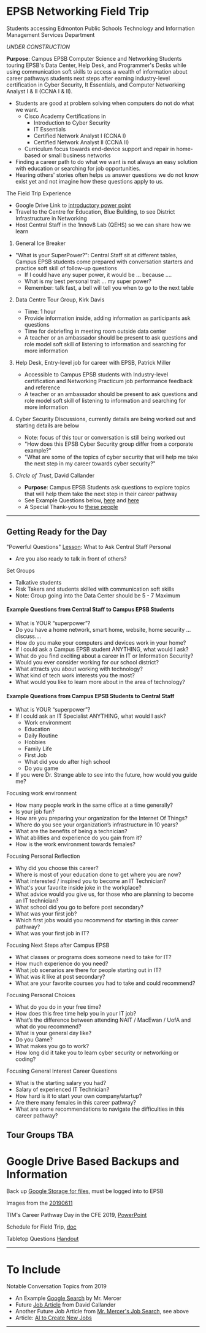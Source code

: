 # EPSB Networking Field Trip
Students accessing Edmonton Public Schools Technology and Information Management Services Department

*UNDER CONSTRUCTION*

**Purpose**: Campus EPSB Computer Science and Networking Students touring EPSB's Data Center, Help Desk, and Programmer's Desks while using communication soft skills to access a wealth of information about career pathways students next steps after earning industry-level certification in Cyber Security, It Essentials, and Computer Networking Analyst I & II (CCNA I & II).
- Students are good at problem solving when computers do not do what we want.
  - Cisco Academy Certifications in
    - Introduction to Cyber Security
    - IT Essentials
    - Certified Network Analyst I (CCNA I)
    - Certified Network Analyst II (CCNA II)
  - Curriculum focus towards end-device support and repair in home-based or small business networks
- Finding a career path to do what we want is not always an easy solution with education or searching for job opportunities.
- Hearing others' stories often helps us answer questions we do not know exist yet and not imagine how these questions apply to us.

The Field Trip Experience
- Google Drive Link to <a href="https://docs.google.com/presentation/d/1pkaXRmsMOqWlEkbydus2Rp2ItSp-LglOFv4Ep7GQeg8/edit?usp=sharing">
introductory power point</a>
- Travel to the Centre for Education, Blue Building, to see District Infrastructure in Networking
- Host Central Staff in the 1nnov8 Lab (QEHS) so we can share how we learn

1. General Ice Breaker
  - "What is your SuperPower?": Central Staff sit at different tables, Campus EPSB students come prepared with conversation starters and practice soft skill of follow-up questions
    - If I could have any super power, it would be ... because ....
    - What is my best personal trait ... my super power?
    - Remember: talk fast, a bell will tell you when to go to the next table

2. Data Centre Tour Group, Kirk Davis
   - Time: 1 hour
   - Provide information inside, adding information as participants ask questions
   - Time for debriefing in meeting room outside data center
   - A teacher or an ambassador should be present to ask questions and role model soft skill of listening to information and searching for more information

3. Help Desk, Entry-level job for career with EPSB, Patrick Miller
   - Accessible to Campus EPSB students with Industry-level certification and Networking Practicum job performance feedback and reference
   - A teacher or an ambassador should be present to ask questions and role model soft skill of listening to information and searching for more information

4. Cyber Security Discussions, currently details are being worked out and starting details are below
   - Note: focus of this tour or conversation is still being worked out
   - "How does this EPSB Cyber Security group differ from a corporate example?"
   - "What are some of the topics of cyber security that will help me take the next step in my career towards cyber security?"

4. *Circle of Trust*, David Callander
   - **Purpose**: Campus EPSB Students ask questions to explore topics that will help them take the next step in their career pathway
   - See Example Questions below, <a href="https://github.com/MercersKitchen/EPSB-Networking-Field-Trip#example-questions-from-central-staff-to-campus-epsb-students">
   here</a> and <a href="https://github.com/MercersKitchen/EPSB-Networking-Field-Trip#example-questions-from-campus-epsb-students-to-central-staff">
   here</a>
   - A Special Thank-you to <a href="https://docs.google.com/document/d/1eWpQQnKdg12dOSDbT4bDUCDHMehjRRMcCJF_EtEK69g/edit?usp=sharing">
   these people</a>

---

## Getting Ready for the Day

"Powerful Questions" <a href="http://www.learnalberta.ca/content/ssapq/index.html">
Lesson</a>: What to Ask Central Staff Personal
- Are you also ready to talk in front of others?

Set Groups
- Talkative students
- Risk Takers and students skilled with communication soft skills
- Note: Group going into the Data Center should be 5 - 7 Maximum

#### Example Questions from Central Staff to Campus EPSB Students
- What is YOUR “superpower”?
- Do you have a home network, smart home, website, home security … discuss….
- How do you make your computers and devices work in your home?
- If I could ask a Campus EPSB student ANYTHING, what would I ask?
- What do you find exciting about a career in IT or Information Security?
- Would you ever consider working for our school district?
- What attracts you about working with technology?
- What kind of tech work interests you the most?
- What would you like to learn more about in the area of technology?

#### Example Questions from Campus EPSB Students to Central Staff
- What is YOUR “superpower”?
- If I could ask an IT Specialist ANYTHING, what would I ask?
  - Work environment
  - Education
  - Daily Routine
  - Hobbies
  - Family Life
  - First Job
  - What did you do after high school
  - Do you game
- If you were Dr. Strange able to see into the future, how would you guide me?

Focusing work environment
- How many people work in the same office at a time generally?
- Is your job fun?
- How are you preparing your organization for the Internet Of Things?
- Where do you see your organization’s infrastructure in 10 years?  
- What are the benefits of being a technician?
- What abilities and experience do you gain from it?
- How is the work environment towards females?

Focusing Personal Reflection
- Why did you choose this career?
- Where is most of your education done to get where you are now?
- What interested / inspired you to become an IT Technician?
- What's your favorite inside joke in the workplace?
- What advice would you give us, for those who are planning to become an IT technician?
- What school did you go to before post secondary?
- What was your first job?
- Which first jobs would you recommend for starting in this career pathway?
- What was your first job in IT?

Focusing Next Steps after Campus EPSB
- What classes or programs does someone need to take for IT?
- How much experience do you need?
- What job scenarios are there for people starting out in IT?
- What was it like at post secondary?
- What are your favorite courses you had to take and could recommend?

Focusing Personal Choices
- What do you do in your free time?
- How does this free time help you in your IT job?
- What’s the difference between attending NAIT / MacEwan / UofA and what do you recommend?
- What is your general day like?
- Do you Game?
- What makes you go to work?
- How long did it take you to learn cyber security or networking or coding?

Focusing General Interest Career Questions
- What is the starting salary you had?
- Salary of experienced IT Technician?
- How hard is it to start your own company/startup?
- Are there many females in this career pathway?
- What are some recommendations to navigate the difficulties in this career pathway?

## Tour Groups TBA

# Google Drive Based Backups and Information

Back up <a href="https://drive.google.com/drive/folders/1dq30n6y9CHedhBOKr_EPjd8PCA5_JGIo">
Google Storage for files</a>, must be logged into to EPSB

Images from the <a href="https://drive.google.com/drive/folders/1wwm6x6fNtmGSNiLbY6GDsKWf0k5zdiMp">
20190611</a>

TIM's Career Pathway Day in the CFE 2019, <a href="https://docs.google.com/presentation/d/1pkaXRmsMOqWlEkbydus2Rp2ItSp-LglOFv4Ep7GQeg8/edit?ts=5cfabe28#slide=id.g35f391192_09">
PowerPoint</a>

Schedule for Field Trip, <a href="https://docs.google.com/document/d/1sS9-bPHxvn9oOKYaf8PcQr3Cl6j7o5s5N7IqKPsR-wM/edit?ts=5cfa9bab">
doc</a>

Tabletop Questions <a href="https://docs.google.com/document/d/16TNm040L0xy9xcW2lp6CF8zIh0oTCGe9PWVIubEm7MY/edit?ts=5cfaab9b">
Handout</a>

---

# To Include

Notable Conversation Topics from 2019
- An Example <a href="https://www.google.com/search?q=future+jobs+that+don%27t+exist+today&rlz=1C1GCEU_en&oq=future+jobs+that+do+not+exist+&aqs=chrome.1.69i57j0.8665j1j7&sourceid=chrome&ie=UTF-8">
Google Search</a> by Mr. Mercer
- Future <a href="https://www.monster.com/career-advice/article/cool-future-jobs">
Job Article</a> from David Callander
- Another Future Job Article from <a href="https://futuristspeaker.com/business-trends/162-future-jobs-preparing-for-jobs-that-dont-yet-exist/">
Mr. Mercer's Job Search</a>, see above
- Article: <a href="https://www.forbes.com/sites/amitchowdhry/2018/09/18/artificial-intelligence-to-create-58-million-new-jobs-by-2022-says-report/#2d12fa154d4b">
AI to Create New Jobs</a>

---
